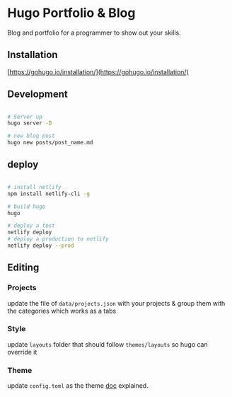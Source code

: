 # Hugo Portfolio & Blog

Blog and portfolio for a programmer to show out your skills.

## Installation

[https://gohugo.io/installation/](https://gohugo.io/installation/)


## Development

```bash

# Server up
hugo server -D

# new blog post
hugo new posts/post_name.md

```

## deploy

```bash

# install netlify
npm install netlify-cli -g

# build hugo
hugo

# deploy a test
netlify deploy
# deploy a production to netlify
netlify deploy --prod

```

## Editing

### Projects

update the file of `data/projects.json` with your projects & group them with the categories which works as a tabs

### Style

update `layouts` folder that should follow `themes/layouts` so hugo can override it

### Theme

update `config.toml` as the theme [doc](https://themes.gohugo.io/themes/hugo-theme-cactus/) explained.

